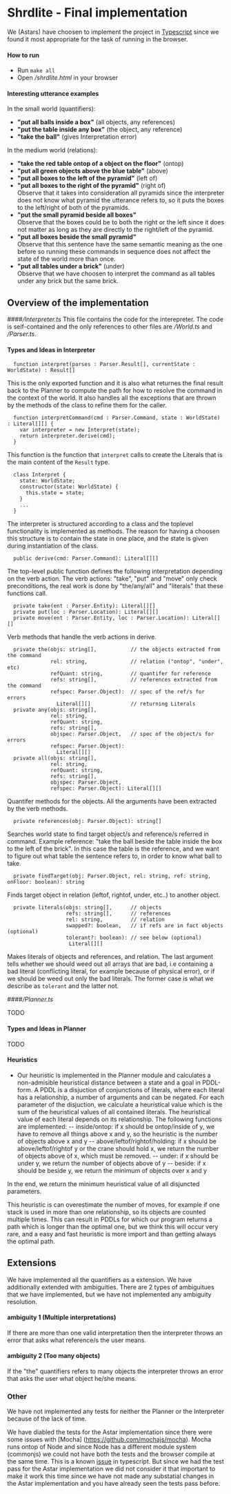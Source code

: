 # Shrdlite - Final implementation

We (Astars) have choosen to implement the project in
[Typescript](http://www.typescriptlang.org) since we found it most appropriate
for the task of running in the browser.

#### How to run

- Run `make all`
- Open */shrdlite.html* in your browser

#### Interesting utterance examples

In the small world (quantifiers):
- **"put all balls inside a box"** (all objects, any references)
- **"put the table inside any box"** (the object, any reference)
- **"take the ball"** (gives Interpretation error)

In the medium world (relations):
- **"take the red table ontop of a object on the floor"** (ontop)
- **"put all green objects above the blue table"** (above)
- **"put all boxes to the left of the pyramid"** (left of)
- **"put all boxes to the right of the pyramid"** (right of) <br />
Observe that it takes into consideration all pyramids since the interpreter does
not know what pyramid the utterance refers to, so it puts the boxes to the
left/right of both of the pyramids.
- **"put the small pyramid beside all boxes"** <br />
Observe that the boxes could be to both the right or the left since it does not
matter as long as they are directly to the right/left of the pyramid.
- **"put all boxes beside the small pyramid"** <br />
Observe that this sentence have the same semantic meaning as the one before so
running these commands in sequence does not affect the state of the world more
than once.
- **"put all tables under a brick"** (under) <br />
Observe that we have choosen to interpret the command as all tables under any
brick but the same brick.

## Overview of the implementation

####*/Interpreter.ts*
This file contains the code for the interepreter. The code is self-contained and
the only references to other files are */World.ts* and */Parser.ts*.

#### Types and Ideas in Interpreter

```
  function interpret(parses : Parser.Result[], currentState : WorldState) : Result[]
```
This is the only exported function and it is also what returnes the final result
back to the Planner to compute the path for how to resolve the command in the
context of the world. It also handles all the exceptions that are thrown by the
methods of the class to refine them for the caller.

```
  function interpretCommand(cmd : Parser.Command, state : WorldState) : Literal[][] {
    var interpreter = new Interpret(state);
    return interpreter.derive(cmd);
  }
```
This function is the function that `interpret` calls to create the Literals that
is the main content of the `Result` type.

```
  class Interpret {
    state: WorldState;
    constructor(state: WorldState) {
      this.state = state;
    }
    ...
  }
```
The interpreter is structured according to a class and the toplevel functionality is
implemented as methods. The reason for having a choosen this structure is to
contain the state in one place, and the state is given during instantiation of
the class.

```
  public derive(cmd: Parser.Command): Literal[][]
```
The top-level public function defines the following interpretation depending on the
verb action. The verb actions: "take", "put" and "move" only check preconditions, the
real work is done by "the/any/all" and "literals" that these functions call.

```
  private take(ent : Parser.Entity): Literal[][]
  private put(loc : Parser.Location): Literal[][]
  private move(ent : Parser.Entity, loc : Parser.Location): Literal[][]
```
Verb methods that handle the verb actions in derive.

```
  private the(objs: string[],           // the objects extracted from the command
              rel: string,              // relation ("ontop", "under", etc)
              refQuant: string,         // quantifer for reference
              refs: string[],           // references extracted from the command
              refspec: Parser.Object):  // spec of the ref/s for errors
                Literal[][]             // returning Literals
  private any(objs: string[],
              rel: string,
              refQuant: string,
              refs: string[],
              objspec: Parser.Object,   // spec of the object/s for errors
              refspec: Parser.Object):
                Literal[][]
  private all(objs: string[],
              rel: string,
              refQuant: string,
              refs: string[],
              objspec: Parser.Object,
              refspec: Parser.Object): Literal[][]
```
Quantifer methods for the objects. All the arguments have been extracted by the
verb methods.

```
  private references(obj: Parser.Object): string[]
```
Searches world state to find target object/s and reference/s referred in command.
Example reference: "take the ball beside the table inside the box to the left of
the brick". In this case the table is the reference, and we want to figure out what table
the sentence refers to, in order to know what ball to take.

```
  private findTarget(obj: Parser.Object, rel: string, ref: string, onFloor: boolean): string
```
Finds target object in relation (leftof, rightof, under, etc..) to another object.

```
  private literals(objs: string[],      // objects
                   refs: string[],      // references
                   rel: string,         // relation
                   swapped?: boolean,   // if refs are in fact objects (optional)
                   tolerant?: boolean): // see below (optional)
                    Literal[][]

```
Makes literals of objects and references, and relation. The last argument tells
whether we should weed out all arrays that are bad, i.e containing a bad
literal (conflicting literal, for example because of physical error), or if we
should be weed out only the bad literals. The former case is what we describe as
`tolerant` and the latter not.


####*/Planner.ts*

TODO

#### Types and Ideas in Planner

TODO

#### Heuristics

- Our heuristic is implemented in the Planner module and calculates a
  non-admisible heuristical distance between a state and a goal in
  PDDL-form. A PDDL is a disjuction of conjunctions of literals, where
  each literal has a relationship, a number of arguments and can be
  negated. For each parameter of the disjuction, we calculate a
  heuristical value which is the sum of the heuristical values of all
  contained literals. The heuristical value of each literal depends on
  its relationship. The following functions are implemented:
-- inside/ontop: if x should be ontop/inside of y, we have to remove all
  things above x and y, so the heuristic is the number of objects above
  x and y
-- above/leftof/rightof/holding: if x should be
  above/leftof/rightof y or the crane should hold x, we return the
  number of objects above of x, which must be removed.
-- under: if x should be under y, we return the number of objects above
  of y
-- beside: if x should be beside y, we return the minimum of objects
  over x and y

In the end, we return the minimum heuristical value of all disjuncted
parameters.

This heuristic is can overestimate the number of moves, for example if
  one stack is used in more than one relationship, so its objects are
  counted multiple times. This can result in PDDLs for which our program
  returns a path which is longer than the optimal one, but we think this
  will occur very rare, and a easy and fast heuristic is more import and
  than getting always the optimal path.

## Extensions

We have implemented all the quantifiers as a extension. We have additionally
extended with ambiguities. There are 2 types of ambiguitues that we have
implemented, but we have not implemented any ambiguity resolution.

#### ambiguity 1 (Multiple interpretations)
If there are more than one valid interpretation then the interpreter throws an
error that asks what reference/s the user means.

#### ambiguity 2 (Too many objects)
If the "the" quantifiers refers to many objects the interpreter throws an error
that asks the user what object he/she means.


### Other

We have not implemented any tests for neither the Planner or the Interpreter
because of the lack of time.

We have diabled the tests for the Astar implementation since there were some
issues with [Mocha] (https://github.com/mochajs/mocha). Mocha runs ontop of Node
and since Node has a different module system (commonjs) we could not have both
the tests and the browser compile at the same time. This is a known
[issue](https://github.com/Microsoft/TypeScript/issues/17) in typescript. But
since we had the test pass for the Astar implementation we did not consider it
that important to make it work this time since we have not made any substatial
changes in the Astar implementation and you have already seen the tests pass
before.


